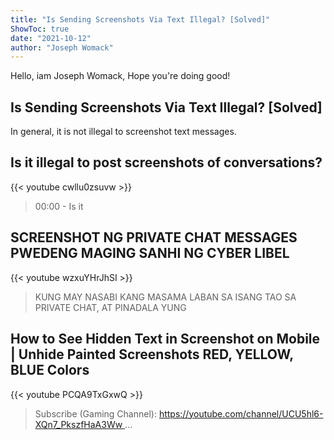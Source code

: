 ```yaml
---
title: "Is Sending Screenshots Via Text Illegal? [Solved]"
ShowToc: true 
date: "2021-10-12"
author: "Joseph Womack" 
---
```


Hello, iam Joseph Womack, Hope you're doing good!
## Is Sending Screenshots Via Text Illegal? [Solved]
In general, it is not illegal to screenshot text messages.

## Is it illegal to post screenshots of conversations?
{{< youtube cwllu0zsuvw >}}
>00:00 - Is it 

## SCREENSHOT NG PRIVATE CHAT MESSAGES PWEDENG MAGING SANHI NG CYBER LIBEL
{{< youtube wzxuYHrJhSI >}}
>KUNG MAY NASABI KANG MASAMA LABAN SA ISANG TAO SA PRIVATE CHAT, AT PINADALA YUNG 

## How to See Hidden Text in Screenshot on Mobile | Unhide Painted Screenshots RED, YELLOW, BLUE Colors
{{< youtube PCQA9TxGxwQ >}}
>Subscribe (Gaming Channel): https://youtube.com/channel/UCU5hl6-XQn7_PkszfHaA3Ww ...

